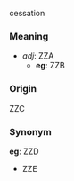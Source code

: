 cessation
### Meaning
+ _adj_: ZZA
	+ __eg__: ZZB

### Origin

ZZC

### Synonym

__eg__: ZZD

+ ZZE


